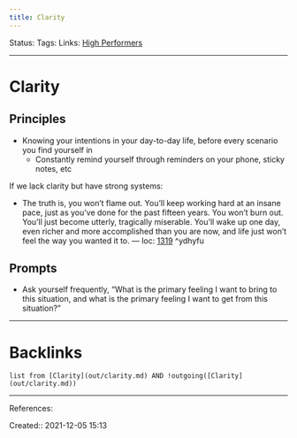 ```yaml
---
title: Clarity
---
```

Status: 
Tags: 
Links: [High Performers](out/high-performers.md)
___
# Clarity
## Principles
- Knowing your intentions in your day-to-day life, before every scenario you find yourself in
	- Constantly remind yourself through reminders on your phone, sticky notes, etc

If we lack clarity but have strong systems:
- The truth is, you won’t flame out. You’ll keep working hard at an insane pace, just as you’ve done for the past fifteen years. You won’t burn out. You’ll just become utterly, tragically miserable. You’ll wake up one day, even richer and more accomplished than you are now, and life just won’t feel the way you wanted it to. — loc: [1319]() ^ydhyfu

## Prompts
- Ask yourself frequently, “What is the primary feeling I want to bring to this situation, and what is the primary feeling I want to get from this situation?”
___
# Backlinks
```dataview
list from [Clarity](out/clarity.md) AND !outgoing([Clarity](out/clarity.md))
```
___
References:

Created:: 2021-12-05 15:13
